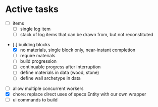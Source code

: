 # Active tasks

* [ ] items
	* [ ] single log item
	* [ ] stack of log items that can be drawn from, but not reconstituted
* [.] building blocks
	* [X] no materials, single block only, near-instant completion
	* [ ] require materials
	* [ ] build progression
	* [ ] continuable progress after interruption
	* [ ] define materials in data (wood, stone)
	* [ ] define wall archetype in data
* [ ] allow multiple concurrent workers
* [X] chore: replace direct uses of specs Entity with our own wrapper
* [ ] ui commands to build
